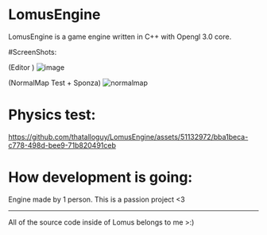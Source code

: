 # LomusEngine

LomusEngine is a game engine written in C++ with Opengl 3.0 core.

#ScreenShots:


(Editor )
![image](https://github.com/thatalloguy/LomusEngine/assets/51132972/a3a4881e-6222-4882-8d89-7a9ac85a6f23)

(NormalMap Test + Sponza)
![normalmap](https://github.com/thatalloguy/LomusEngine/assets/51132972/298cbcf5-443b-4590-900c-152319accf48)


# Physics test:
https://github.com/thatalloguy/LomusEngine/assets/51132972/bba1beca-c778-498d-bee9-71b820491ceb

# How development is going:
Engine made by 1 person. This is a passion project <3
__________________________________________________________
All of the source code inside of Lomus belongs to me >:)
